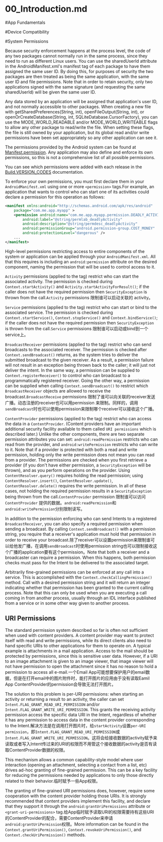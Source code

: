 00_Introduction.md
============================
#App Fundamentals

#Device Compatibility

#System Permissions

Because security enforcement happens at the process level, the code of any two packages cannot normally run in the same process, since they need to run as different Linux users. You can use the sharedUserId attribute in the AndroidManifest.xml's manifest tag of each package to have them assigned the same user ID. By doing this, for purposes of security the two packages are then treated as being the same application, with the same user ID and file permissions. Note that in order to retain security, only two applications signed with the same signature (and requesting the same sharedUserId) will be given the same user ID.

Any data stored by an application will be assigned that application's user ID, and not normally accessible to other packages. When creating a new file with getSharedPreferences(String, int), openFileOutput(String, int), or openOrCreateDatabase(String, int, SQLiteDatabase.CursorFactory), you can use the MODE_WORLD_READABLE and/or MODE_WORLD_WRITEABLE flags to allow any other package to read/write the file. When setting these flags, the file is still owned by your application, but its global read and/or write permissions have been set appropriately so any other application can see it.

The permissions provided by the Android system can be found at [Manifest.permission](https://developer.android.com/reference/android/Manifest.permission.html). Any application may also define and enforce its own permissions, so this is not a comprehensive list of all possible permissions.

You can see which permissions were added with each release in the [Build.VERSION_CODES](https://developer.android.com/reference/android/os/Build.VERSION_CODES.html) documentation.

To enforce your own permissions, you must first declare them in your ``AndroidManifest.xml`` using one or more ``<permission>`` tags.For example, an application that wants to control who can start one of its activities could declare a permission for this operation as follows:
```xml
<manifest xmlns:android="http://schemas.android.com/apk/res/android"
    package="com.me.app.myapp" >
    <permission android:name="com.me.app.myapp.permission.DEADLY_ACTIVITY"
        android:label="@string/permlab_deadlyActivity"
        android:description="@string/permdesc_deadlyActivity"
        android:permissionGroup="android.permission-group.COST_MONEY"
        android:protectionLevel="dangerous" />
    ...
</manifest>
```

High-level permissions restricting access to entire components of the system or application can be applied through your ``AndroidManifest.xml``. All that this requires is including an ``android:permission`` attribute on the desired component, naming the permission that will be used to control access to it.

``Activity`` permissions (applied to the <activity> tag) restrict who can start the associated activity. The permission is checked during ``Context.startActivity()`` and ``Activity.startActivityForResult()``; if the caller does not have the required permission then ``SecurityException`` is thrown from the call.``Activity`` permissions 限制谁可以启动关联的 activity。

``Service`` permissions (applied to the <service> tag) restrict who can start or bind to the associated service. The permission is checked during ``Context.startService()``, ``Context.stopService()`` and ``Context.bindService()``; if the caller does not have the required permission then ``SecurityException`` is thrown from the call.``Service`` permissions 限制谁可以启动或bind到一个service上。

``BroadcastReceiver`` permissions (applied to the <receiver> tag) restrict who can send broadcasts to the associated receiver. The permission is checked after ``Context.sendBroadcast()`` returns, as the system tries to deliver the submitted broadcast to the given receiver. As a result, a permission failure will not result in an exception being thrown back to the caller; it will just not deliver the intent. In the same way, a permission can be supplied to ``Context.registerReceiver()`` to control who can broadcast to a programmatically registered receiver. Going the other way, a permission can be supplied when calling ``Context.sendBroadcast()`` to restrict which ``BroadcastReceiver`` objects are allowed to receive the broadcast.``BroadcastReceive`` permissions 限制了谁可以向关联的receiver发送广播。动态注册的receiver也可以用permission 来限制。同样的，调用``sendBroadcast``时也可以使用permission来限制哪个receiver可以接收这个广播。

``ContentProvider`` permissions (applied to the <provider> tag) restrict who can access the data in a ``ContentProvider``. (Content providers have an important additional security facility available to them called ``URI permissions`` which is described later.) Unlike the other components, there are two separate permission attributes you can set: ``android:readPermission`` restricts who can read from the provider, and ``android:writePermission`` restricts who can write to it. Note that if a provider is protected with both a read and write permission, holding only the write permission does not mean you can read from a provider. The permissions are checked when you first retrieve a provider (if you don't have either permission, a ``SecurityException`` will be thrown), and as you perform operations on the provider. Using ``ContentResolver.query()`` requires holding the read permission; using ``ContentResolver.insert()``, ``ContentResolver.update()``, ``ContentResolver.delete()`` requires the write permission. In all of these cases, not holding the required permission results in a ``SecurityException`` being thrown from the call.``ContentProvider`` permission 限制谁可以访问 ``ContentProvider`` 提供的数据。``android:readPermission``和``android:writePermission``分别限制读写。

In addition to the permission enforcing who can send Intents to a registered ``BroadcastReceiver``, you can also specify a required permission when sending a broadcast. By calling ``Context.sendBroadcast()`` with a permission string, you require that a receiver's application must hold that permission in order to receive your broadcast.除了receiver可以设置permission来限制谁可以给他发广播，在调用``sendBroadcast``时使用permission string也可以限制接收这个广播的application要有这个permission。Note that both a receiver and a broadcaster can require a permission. When this happens, both permission checks must pass for the Intent to be delivered to the associated target.

Arbitrarily fine-grained permissions can be enforced at any call into a service. This is accomplished with the ``Context.checkCallingPermission()`` method. Call with a desired permission string and it will return an integer indicating whether that permission has been granted to the current calling process. Note that this can only be used when you are executing a call coming in from another process, usually through an IDL interface published from a service or in some other way given to another process.

## URI Permissions
The standard permission system described so far is often not sufficient when used with content providers. A content provider may want to protect itself with read and write permissions, while its direct clients also need to hand specific URIs to other applications for them to operate on. A typical example is attachments in a mail application. Access to the mail should be protected by permissions, since this is sensitive user data. However, if a URI to an image attachment is given to an image viewer, that image viewer will not have permission to open the attachment since it has no reason to hold a permission to access all e-mail.一个Email App可能想要保护用户的email数据，但是在打开email中的图片附件时，能打开图片的应用由于没有读取Eamil App ContentProvider的permission会导致无法打开图片。

The solution to this problem is per-URI permissions: when starting an activity or returning a result to an activity, the caller can set ``Intent.FLAG_GRANT_READ_URI_PERMISSION`` and/or ``Intent.FLAG_GRANT_WRITE_URI_PERMISSION``. This grants the receiving activity permission access the specific data URI in the Intent, regardless of whether it has any permission to access data in the content provider corresponding to the Intent.解决方法是在调用打开图片时，给``startActivity``设置``per-URI permission``，即``Intent.FLAG_GRANT_READ_URI_PERMISSION``或``Intent.FLAG_GRANT_WRITE_URI_PERMISSION``。这将会给接收数据的activity赋予来读取或者写入Intent传过来的URI的权限而不用管这个接收数据的activity是否有读取ContentProvider数据的权限。

This mechanism allows a common capability-style model where user interaction (opening an attachment, selecting a contact from a list, etc) drives ad-hoc granting of fine-grained permission. This can be a key facility for reducing the permissions needed by applications to only those directly related to their behavior.临时赋予一些App权限。

The granting of fine-grained URI permissions does, however, require some cooperation with the content provider holding those URIs. It is strongly recommended that content providers implement this facility, and declare that they support it through the ``android:grantUriPermissions`` attribute or ``<grant-uri-permissions>`` tag.给App临时赋予读取URI的权限需要持有这些URI的ContentProvider的配合，需要ContentProvider来申请``android:grantUriPermission``权限。More information can be found in the ``Context.grantUriPermission()``, ``Context.revokeUriPermission()``, and ``Context.checkUriPermission()`` methods.
